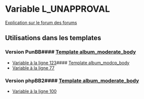 # Variable L_UNAPPROVAL
[Explication sur le forum des forums](http://forum.forumactif.com/t294113-listing-des-variables#L_UNAPPROVAL)
## Utilisations dans les templates
### Version PunBB#### [Template album_moderate_body](punbb/album_moderate_body.md)
* [Variable à la ligne 123](../punbb/album_moderate_body.tpl#L123)#### [Template album_modcp_body](punbb/album_modcp_body.md)
* [Variable à la ligne 77](../punbb/album_modcp_body.tpl#L77)
### Version phpBB2#### [Template album_moderate_body](subsilver/album_moderate_body.md)
* [Variable à la ligne 100](../subsilver/album_moderate_body.tpl#L100)
